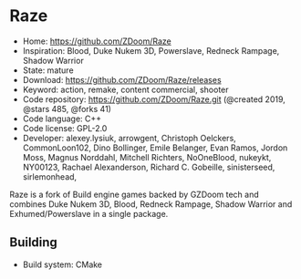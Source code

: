 # Raze

- Home: https://github.com/ZDoom/Raze
- Inspiration: Blood, Duke Nukem 3D, Powerslave, Redneck Rampage, Shadow Warrior
- State: mature
- Download: https://github.com/ZDoom/Raze/releases
- Keyword: action, remake, content commercial, shooter
- Code repository: https://github.com/ZDoom/Raze.git (@created 2019, @stars 485, @forks 41)
- Code language: C++
- Code license: GPL-2.0
- Developer: alexey.lysiuk, arrowgent, Christoph Oelckers, CommonLoon102, Dino Bollinger, Emile Belanger, Evan Ramos, Jordon Moss, Magnus Norddahl, Mitchell Richters, NoOneBlood, nukeykt, NY00123, Rachael Alexanderson, Richard C. Gobeille, sinisterseed, sirlemonhead, ‮

Raze is a fork of Build engine games backed by GZDoom tech and combines Duke Nukem 3D, Blood, Redneck Rampage, Shadow Warrior and Exhumed/Powerslave in a single package.

## Building

- Build system: CMake
